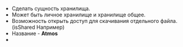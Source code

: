 - Сделать сущность хранилища. 
- Может быть личное хранилище и хранилище общее.
- Возможность открыть доступ для скачивания отдельного файла. (isShared Например)
- Название - **Atmos**
- 